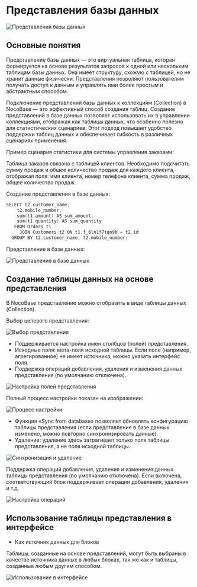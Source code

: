 # Представления базы данных

![Представления базы данных](https://static-docs.nocobase.com/3e33ae5e23399105ab83c7d5ecb32a26.png)

## Основные понятия

Представление базы данных — это виртуальная таблица, которая формируется на основе результатов запросов к одной или нескольким таблицам базы данных. Она имеет структуру, схожую с таблицей, но не хранит данные физически. Представления позволяют пользователям получать доступ к данным и управлять ими более простым и абстрактным способом.

Подключение представлений базы данных к коллекциям (Collection) в NocoBase — это эффективный способ создания таблиц. Создание представлений в базе данных позволяет использовать их в управлении коллекциями, отображая как таблицы данных, что особенно полезно для статистических сценариев. Этот подход повышает удобство поддержки таблиц данных и обеспечивает гибкость в различных сценариях применения.

Пример сценария статистики для системы управления заказами:

Таблица заказов связана с таблицей клиентов. Необходимо подсчитать сумму продаж и общее количество продаж для каждого клиента, отображая поля: имя клиента, номер телефона клиента, сумма продаж, общее количество продаж.

Создание представления в базе данных:

```go
SELECT t2.customer_name,
    t2.mobile_number,
    sum(t1.amount) AS sum_amount,
    sum(t1.quantity) AS sum_quantity
   FROM Orders t1
     JOIN Customers t2 ON t1.f_6ln1f7tqn9b = t2.id
  GROUP BY t2.customer_name, t2.mobile_number;
```

Представление в базе данных:

![Представление в базе данных](https://static-docs.nocobase.com/a5eaaadd358f41b33e036198cf0600ce.png)

## Создание таблицы данных на основе представления

В NocoBase представление можно отобразить в виде таблицы данных (Collection).

Выбор целевого представления:

![Выбор представления](https://static-docs.nocobase.com/cf950e4d2851bdde475838a2f040a79e.png)

- Поддерживается настройка имен столбцов (полей) представления.
- Исходные поля: мета-поля исходной таблицы. Если поле (например, агрегированное) не имеет источника, можно указать интерфейс поля.
- Поддержка операций добавления, удаления и изменения данных представления (по умолчанию отключена).

![Настройка полей представления](https://static-docs.nocobase.com/0d99fc9047f25119dbce0c396a866cf7.png)

Полный процесс настройки показан на изображении:

![Процесс настройки](https://static-docs.nocobase.com/bd0f54c899b4d8740779dd0cb8f1d65f.gif)

- Функция «Sync from database» позволяет обновлять конфигурацию таблицы представления (если представление в базе данных изменено, можно повторно синхронизировать данные).
- Удаление: удаление здесь затрагивает только поля таблицы представления, а не поля исходной таблицы.

![Синхронизация и удаление](https://static-docs.nocobase.com/39e906c75a7f7a3d1c38d8fa0be7d068.png)

Поддержка операций добавления, удаления и изменения данных таблицы представления (по умолчанию отключена). Если включена, соответствующий блок поддерживает операции добавления, удаления и т.д.

![Настройка операций](https://static-docs.nocobase.com/064ce37acb2f1f61cfe91a5892b34bdb.png)

## Использование таблицы представления в интерфейсе

- Как источник данных для блоков

Таблицы, созданные на основе представлений, могут быть выбраны в качестве источника данных в любых блоках, так же как и таблицы, созданные любым другим способом.

![Использование в интерфейсе](https://static-docs.nocobase.com/1208a826507e9dd210ba63f9bfeaa90d.gif)
